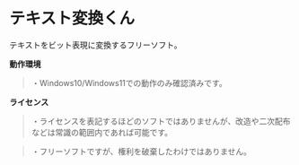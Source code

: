 # テキスト変換くん

テキストをビット表現に変換するフリーソフト。

**動作環境**

>・Windows10/Windows11での動作のみ確認済みです。

**ライセンス**

>・ライセンスを表記するほどのソフトではありませんが、改造や二次配布などは常識の範囲内であれば可能です。

>・フリーソフトですが、権利を破棄したわけではありません。
